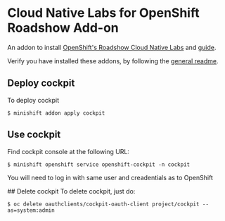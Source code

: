 # Cloud Native Labs for OpenShift Roadshow Add-on
An addon to install [OpenShift's Roadshow Cloud Native Labs](https://github.com/openshift-roadshow/cloud-native-labs) and [guide](https://github.com/openshift-roadshow/cloud-native-guides).

Verify you have installed these addons, by following the [general readme](../../Readme.adoc#download-and-use-community-add-ons).

## Deploy cockpit
To deploy cockpit

```
$ minishift addon apply cockpit
```

## Use cockpit
Find cockpit console at the following URL:

```
$ minishift openshift service openshift-cockpit -n cockpit
```

You will need to log in with same user and creadentials as to OpenShift

## Delete cockpit
To delete cockpit, just do:

```
$ oc delete oauthclients/cockpit-oauth-client project/cockpit --as=system:admin
```

